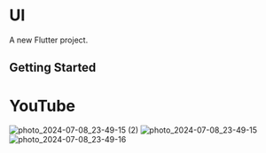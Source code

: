 # UI

A new Flutter project.

## Getting Started

# YouTube
![photo_2024-07-08_23-49-15 (2)](https://github.com/juratsobirov/UI_YouTubeAndTwitter/assets/171447978/6ed3b455-c202-49ec-8750-21450ee1751b)
![photo_2024-07-08_23-49-15](https://github.com/juratsobirov/UI_YouTubeAndTwitter/assets/171447978/764d1547-9298-40f0-92a3-8aafe9f19774)
![photo_2024-07-08_23-49-16](https://github.com/juratsobirov/UI_YouTubeAndTwitter/assets/171447978/24dd0803-76f8-4110-816b-3a5a2cea4fea)


